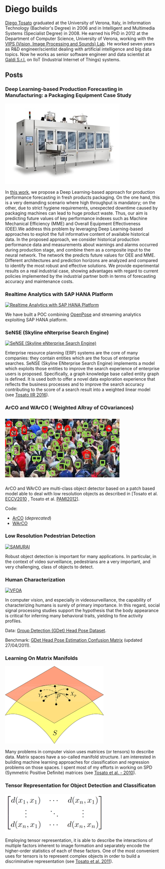 # Diego builds

[Diego Tosato](https://www.linkedin.com/in/dtosato/) graduated at the University of Verona, Italy, in Information Technology (Bachelor's Degree) in 2006 and in Intelligent and Multimedia Systems (Specialist Degree) in 2008. He earned his PhD in 2012 at the Department of Computer Science, University of Verona, working with the [VIPS (Vision, Image Processing and Sounds) Lab](vips.sci.univr.it). He worked seven years as R&D engineer/scientist dealing with artificial intelligence and big data topics. Now he works as senior software engineer and data scientist at [Galdi S.r.l.](www.galdi.it) on IIoT (Industrial Internet of Things) systems.

## Posts

### Deep Learning-based Production Forecasting in Manufacturing: a Packaging Equipment Case Study

![Galdi RG270](assets/rg270.jpg)

In [this work](https://drive.google.com/file/d/1786cyeb1RUIUz2zJDLNUeIB9bYTh92ne/view?usp=sharing), we propose a Deep Learning-based approach for production performance forecasting in fresh products packaging. On the one hand, this is a very demanding scenario where high throughput is mandatory; on the other, due to strict hygiene requirements, unexpected downtime caused by packaging machines can lead to huge product waste. Thus, our aim is predicting future values of key performance indexes such as Machine Mechanical Efficiency (MME) and Overall Equipment Effectiveness (OEE).We address this problem by leveraging Deep Learning-based approaches to exploit the full informative content of available historical data. In the proposed approach, we consider historical production performance data and measurements about warnings and alarms occurred during production stage, and combine them as a composite input to the neural network. The network the predicts future values for OEE and MME. Different architectures and prediction horizons are analyzed and compared to identify the most robust and effective solutions. We provide experimental results on a real industrial case, showing advantages with regard to current policies implemented by the industrial partner both in terms of forecasting accuracy and maintenance costs.

### Realtime Analytics with SAP HANA Platform

[![Realtime Analytics with SAP HANA Platform](http://img.youtube.com/vi/zvjP_SHXCMM/0.jpg)](https://youtu.be/zvjP_SHXCMM)

We have built a POC combining [OpenPose](https://github.com/CMU-Perceptual-Computing-Lab/openpose) and streaming analytics exploiting SAP HANA platform.

### SeNSE (Skyline eNterprise Search Engine)

[![SeNSE (Skyline eNterprise Search Engine)](http://img.youtube.com/vi/85MfIYKB_Yk/0.jpg)](https://youtu.be/85MfIYKB_Yk)

Enterprise resource planning (ERP) systems are the core of many companies: they contain entities which are the focus of enterprise searches.  SeNSE (Skyline ENterprise Search Engine) implements a model which exploits those entities to improve the search experience of enterprise users is proposed. Specifically, a graph knowledge base called entity graph is defined. It is used both to offer a novel data exploration experience that reflects the business processes and to improve the search accuracy contributing to the score of a search result into a weighted linear model (see [Tosato IIR 2016](https://drive.google.com/file/d/0B0MZ5gr7K36SclBNUDhmei1aY0k/view?usp=sharing)).

### ArCO and WArCO ( Weighted ARray of COvariances)

![ArCO](assets/arco.png)

ArCO and WArCO are  multi-class object detector based on a patch based model able to deal with low resolution objects as described in [Tosato et al. [ECCV2010](https://drive.google.com/open?id=0B0MZ5gr7K36ScHV1OXR3UnNlb3M) , Tosato et al. [PAMI2012](https://drive.google.com/open?id=0B0MZ5gr7K36SeFBqRkNHLWlYOE0)].

Code:

* [ArCO](https://github.com/dtosato/arco) (_deprecated_)
* [WArCO](https://github.com/dtosato/warco)

### Low Resolution Pedestrian Detection

[![SAMURAI](http://img.youtube.com/vi/v-n5wLS7lT4/0.jpg)](https://youtu.be/v-n5wLS7lT4)

Robust object detection is important for many applications. In particular, in the context of video surveillance, pedestrians are a very important, and very challenging, class of objects to detect.

### Human Characterization

[![VFOA](http://img.youtube.com/vi/lV3bkhubBfE/0.jpg)](https://youtu.be/lV3bkhubBfE)

In computer vision, and especially in videosurveillance, the capability of characterizing humans is surely of primary importance. In this regard, social signal processing studies support the hypothesis that the body appearance is critical for inferring many behavioral traits, yielding to fine activity profiles.

Data: [Group Detection (GDet) Head Pose Dataset](https://drive.google.com/open?id=0B0MZ5gr7K36SZ2wwYlVsQ0w4Yk0).

Benchmark: [GDet Head Pose Estimation Confusion Matrix](https://drive.google.com/open?id=0B0MZ5gr7K36ST0U2T0h4OFdrdkk) (updated 27/04/2011).

### Learning On Matrix Manifolds

![manifold](assets/manifold.png)

Many problems in computer vision uses matrices (or tensors) to describe data. Matrix spaces have a so-called manifold structure. I am interested in building machine learning approaches for classification and regression problems on those spaces. I spent most of my efforts in working on SPD (Symmetric Positive Definite) matrices (see [Tosato et al. - 2010](https://drive.google.com/file/d/0B0MZ5gr7K36ScHV1OXR3UnNlb3M/view?usp=sharing)).

### Tensor Representation for Object Detection and Classificaton

![kernel](assets/kernel.png)

Employing tensor representation, it is able to describe the interactions of multiple factors inherent to image formation and separately encode the higher-order statistics of each of these factors. One of the most convenient uses for tensors is to represent complex objects in order to build a discriminative representation (see [Tosato et al. 2011](https://drive.google.com/open?id=0B0MZ5gr7K36SemN2SGJLSlczTkE)).
